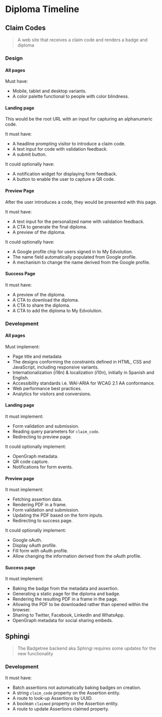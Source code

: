 Diploma Timeline
===

## Claim Codes

> A web site that receives a claim code and renders a badge and diploma

### Design

#### All pages

Must have:
- Mobile, tablet and desktop variants.
- A color palette functional to people with color blindness.

#### Landing page

This would be the root URL with an input for capturing an alphanumeric code.

It must have:
- A headline prompting visitor to introduce a claim code.
- A text input for code with validation feedback.
- A submit button.

It could optionally have:
- A notification widget for displaying form feedback.
- A button to enable the user to capture a QR code.

#### Preview Page

After the user introduces a code, they would be presented with this page.

It must have:
- A text input for the personalized name with validation feedback.
- A CTA to generate the final diploma.
- A preview of the diploma.

It could optionally have:
- A Google profile chip for users signed in to My Edvolution.
- The name field automatically populated from Google profile.
- A mechanism to change the name derived from the Google profile.

#### Success Page

It must have:
- A preview of the diploma.
- A CTA to download the diploma.
- A CTA to share the diploma.
- A CTA to add the diploma to My Edvolution.

### Development

#### All pages

Must implement:
- Page title and metadata
- The designs conforming the constraints defined in HTML, CSS and JavaScript, including responsive variants.
- Internationalization (i18n) & localization (i10n), initially in Spanish and English.
- Accessibility standards i.e. WAI-ARIA for WCAG 2.1 AA conformance.
- Web performance best practices.
- Analytics for visitors and conversions.

#### Landing page

It must implement:
- Form validation and submission.
- Reading query parameters for `claim_code`.
- Redirecting to preview page.

It could optionally implement:
- OpenGraph metadata.
- QR code capture.
- Notifications for form events.

#### Preview page

It must implement:
- Fetching assertion data.
- Rendering PDF in a frame.
- Form validation and submission.
- Updating the PDF based on the form inputs.
- Redirecting to success page.

It could optionally implement:
- Google oAuth.
- Display oAuth profile.
- Fill form with oAuth profile.
- Allow changing the information derived from the oAuth profile.

#### Success page

It must implement:
- Baking the badge from the metadata and assertion.
- Generating a static page for the diploma and badge.
- Rendering the resulting PDF in a frame in the page.
- Allowing the PDF to be downloaded rather than opened within the browser.
- Sharing to Twitter, Facebook, LinkedIn and WhatsApp.
- OpenGraph metadata for social sharing embeds.

## Sphingi

> The Badgetree backend aka Sphingi requires some updates for the new functionality

### Development

It must have:
- Batch assertions not automatically baking badges on creation.
- A string `claim_code` property on the Assertion entity.
- A route to look-up Assertions by UUID.
- A boolean `claimed` property on the Assertion entity.
- A route to update Assertions claimed property.
